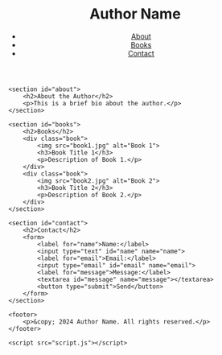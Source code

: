 <!DOCTYPE html>
<html lang="en">
<head>
    <meta charset="UTF-8">
    <meta name="viewport" content="width=device-width, initial-scale=1.0">
    <title>Author's Website</title>
    <link rel="stylesheet" href="styles.css">
</head>
<body>
    <header>
        <h1>Author Name</h1>
        <nav>
            <ul>
                <li><a href="#about">About</a></li>
                <li><a href="#books">Books</a></li>
                <li><a href="#contact">Contact</a></li>
            </ul>
        </nav>
    </header>

    <section id="about">
        <h2>About the Author</h2>
        <p>This is a brief bio about the author.</p>
    </section>

    <section id="books">
        <h2>Books</h2>
        <div class="book">
            <img src="book1.jpg" alt="Book 1">
            <h3>Book Title 1</h3>
            <p>Description of Book 1.</p>
        </div>
        <div class="book">
            <img src="book2.jpg" alt="Book 2">
            <h3>Book Title 2</h3>
            <p>Description of Book 2.</p>
        </div>
    </section>

    <section id="contact">
        <h2>Contact</h2>
        <form>
            <label for="name">Name:</label>
            <input type="text" id="name" name="name">
            <label for="email">Email:</label>
            <input type="email" id="email" name="email">
            <label for="message">Message:</label>
            <textarea id="message" name="message"></textarea>
            <button type="submit">Send</button>
        </form>
    </section>

    <footer>
        <p>&copy; 2024 Author Name. All rights reserved.</p>
    </footer>

    <script src="script.js"></script>
</body>
</html>
